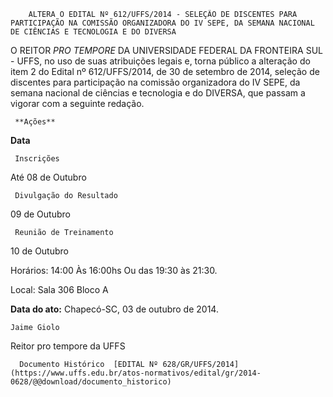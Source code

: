         ALTERA O EDITAL Nº 612/UFFS/2014 - SELEÇÃO DE DISCENTES PARA PARTICIPAÇÃO NA COMISSÃO ORGANIZADORA DO IV SEPE, DA SEMANA NACIONAL DE CIÊNCIAS E TECNOLOGIA E DO DIVERSA  

O REITOR *PRO TEMPORE* DA UNIVERSIDADE FEDERAL DA FRONTEIRA SUL - UFFS, no uso de suas atribuições legais e, torna público a alteração do item 2 do Edital nº 612/UFFS/2014, de 30 de setembro de 2014, seleção de discentes para participação na comissão organizadora do IV SEPE, da semana nacional de ciências e tecnologia e do DIVERSA, que passam a vigorar com a seguinte redação.

     **Ações**

   **Data** 

     Inscrições

   Até 08 de Outubro

     Divulgação do Resultado

   09 de Outubro

     Reunião de Treinamento

   10 de Outubro

 Horários: 14:00 Às 16:00hs Ou das 19:30 às 21:30.

 Local: Sala 306 Bloco A

      

   **Data do ato:** Chapecó-SC, 03 de outubro de 2014.   
 

    Jaime Giolo   
 Reitor pro tempore da UFFS 

      Documento Histórico  [EDITAL Nº 628/GR/UFFS/2014](https://www.uffs.edu.br/atos-normativos/edital/gr/2014-0628/@@download/documento_historico)     
      
